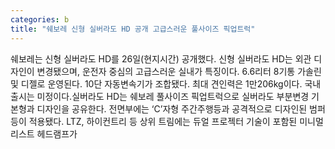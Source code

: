 ```yaml
---
categories: b
title: "쉐보레 신형 실버라도 HD 공개 고급스러운 풀사이즈 픽업트럭"
---
```

쉐보레는 신형 실버라도 HD를 26일(현지시간) 공개했다. 신형 실버라도 HD는 외관 디자인이 변경됐으며, 운전자 중심의 고급스러운 실내가 특징이다. 6.6리터 8기통 가솔린 및 디젤로 운영된다. 10단 자동변속기가 조합됐다. 최대 견인력은 1만206kg이다. 국내 출시는 미정이다.실버라도 HD는 쉐보레 풀사이즈 픽업트럭으로 실버라도 부분변경 기본형과 디자인을 공유한다. 전면부에는 ‘C’자형 주간주행등과 공격적으로 디자인된 범퍼 등이 적용됐다. LTZ, 하이컨트리 등 상위 트림에는 듀얼 프로젝터 기술이 포함된 미니멀리스트 헤드램프가